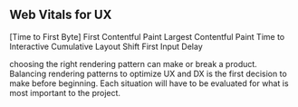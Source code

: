 ## Web Vitals for UX
[Time to First Byte]
First Contentful Paint
Largest Contentful Paint
Time to Interactive
Cumulative Layout Shift
First Input Delay


choosing the right rendering pattern can make or break a product.  Balancing rendering patterns to optimize UX and DX is the first decision to make before beginning.   Each situation will have to be evaluated for what is most important to the project.